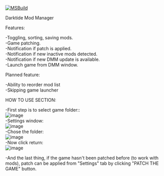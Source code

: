 [![MSBuild](https://github.com/Futashy/DarktideModManager/actions/workflows/msbuild.yml/badge.svg?branch=master)](https://github.com/Futashy/DarktideModManager/actions/workflows/msbuild.yml)  

Darktide Mod Manager

Features:
  
-Toggling, sorting, saving mods.  
-Game patching.  
-Notification if patch is applied.  
-Notification if new inactive mods detected.  
-Notification if new DMM update is available.  
-Launch game from DMM window.  

Planned feature:

-Ability to reorder mod list  
-Skipping game launcher  

HOW TO USE SECTION:  
  
-First step is to select game folder::  
![image](https://github.com/user-attachments/assets/bd3e2912-b667-44b5-9af3-dc780b2415c3)  
-Settings window:  
![image](https://github.com/user-attachments/assets/83c228ef-b20e-468c-8d96-3eb187488bf7)  
-Chose the folder:  
![image](https://github.com/user-attachments/assets/5838094b-b9e8-4ef4-9c6e-045ce91fe0e6)  
-Now click return:  
![image](https://github.com/user-attachments/assets/57184376-d11a-42c6-a4a2-a24f56e9e1d9)  

-And the last thing, if the game hasn't been patched before (to work with mods), patch can be applied from "Settings" tab by clicking "PATCH THE GAME" button.





